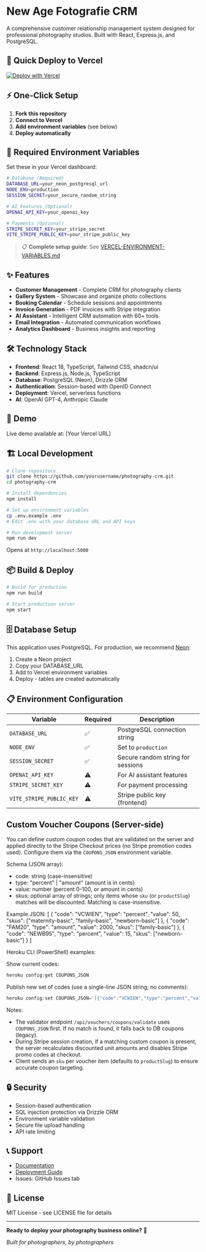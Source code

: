 # New Age Fotografie CRM

A comprehensive customer relationship management system designed for professional photography studios. Built with React, Express.js, and PostgreSQL.

## 🚀 Quick Deploy to Vercel

[![Deploy with Vercel](https://vercel.com/button)](https://vercel.com/new/clone?repository-url=https://github.com/yourusername/photography-crm)

## ⚡ One-Click Setup

1. **Fork this repository**
2. **Connect to Vercel** 
3. **Add environment variables** (see below)
4. **Deploy automatically**

## 🔧 Required Environment Variables

Set these in your Vercel dashboard:

```bash
# Database (Required)
DATABASE_URL=your_neon_postgresql_url
NODE_ENV=production
SESSION_SECRET=your_secure_random_string

# AI Features (Optional)
OPENAI_API_KEY=your_openai_key

# Payments (Optional)
STRIPE_SECRET_KEY=your_stripe_secret
VITE_STRIPE_PUBLIC_KEY=your_stripe_public_key
```

> 📋 **Complete setup guide**: See [VERCEL-ENVIRONMENT-VARIABLES.md](./VERCEL-ENVIRONMENT-VARIABLES.md)

## ✨ Features

- **Customer Management** - Complete CRM for photography clients
- **Gallery System** - Showcase and organize photo collections  
- **Booking Calendar** - Schedule sessions and appointments
- **Invoice Generation** - PDF invoices with Stripe integration
- **AI Assistant** - Intelligent CRM automation with 60+ tools
- **Email Integration** - Automated communication workflows
- **Analytics Dashboard** - Business insights and reporting

## 🛠️ Technology Stack

- **Frontend**: React 18, TypeScript, Tailwind CSS, shadcn/ui
- **Backend**: Express.js, Node.js, TypeScript
- **Database**: PostgreSQL (Neon), Drizzle ORM
- **Authentication**: Session-based with OpenID Connect
- **Deployment**: Vercel, serverless functions
- **AI**: OpenAI GPT-4, Anthropic Claude

## 📱 Demo

Live demo available at: [Your Vercel URL]

## 🏗️ Local Development

```bash
# Clone repository
git clone https://github.com/yourusername/photography-crm.git
cd photography-crm

# Install dependencies
npm install

# Set up environment variables
cp .env.example .env
# Edit .env with your database URL and API keys

# Run development server
npm run dev
```

Opens at `http://localhost:5000`

## 📦 Build & Deploy

```bash
# Build for production
npm run build

# Start production server
npm start
```

## 🗄️ Database Setup

This application uses PostgreSQL. For production, we recommend [Neon](https://neon.tech):

1. Create a Neon project
2. Copy your DATABASE_URL
3. Add to Vercel environment variables
4. Deploy - tables are created automatically

## 📋 Environment Configuration

| Variable | Required | Description |
|----------|----------|-------------|
| `DATABASE_URL` | ✅ | PostgreSQL connection string |
| `NODE_ENV` | ✅ | Set to `production` |
| `SESSION_SECRET` | ✅ | Secure random string for sessions |
| `OPENAI_API_KEY` | ⚠️ | For AI assistant features |
| `STRIPE_SECRET_KEY` | ⚠️ | For payment processing |
| `VITE_STRIPE_PUBLIC_KEY` | ⚠️ | Stripe public key (frontend) |

## Custom Voucher Coupons (Server-side)

You can define custom coupon codes that are validated on the server and applied directly to the Stripe Checkout prices (no Stripe promotion codes used). Configure them via the `COUPONS_JSON` environment variable.

Schema (JSON array):
- code: string (case-insensitive)
- type: "percent" | "amount" (amount is in cents)
- value: number (percent 0-100, or amount in cents)
- skus: optional array of strings; only items whose `sku` (or `productSlug`) matches will be discounted. Matching is case-insensitive.

Example JSON:
[
	{ "code": "VCWIEN", "type": "percent", "value": 50, "skus": ["maternity-basic", "family-basic", "newborn-basic"] },
	{ "code": "FAM20",  "type": "amount",  "value": 2000, "skus": ["family-basic"] },
	{ "code": "NEWB95", "type": "percent", "value": 15, "skus": ["newborn-basic"] }
]

Heroku CLI (PowerShell) examples:

Show current codes:

```powershell
heroku config:get COUPONS_JSON
```

Publish new set of codes (use a single-line JSON string; no comments):

```powershell
heroku config:set COUPONS_JSON='[{"code":"VCWIEN","type":"percent","value":50,"skus":["maternity-basic","family-basic","newborn-basic"]},{"code":"FAM20","type":"amount","value":2000,"skus":["family-basic"]},{"code":"NEWB95","type":"percent","value":15,"skus":["newborn-basic"]}]'
```

Notes:
- The validator endpoint `/api/vouchers/coupons/validate` uses `COUPONS_JSON` first. If no match is found, it falls back to DB coupons (legacy).
- During Stripe session creation, if a matching custom coupon is present, the server recalculates discounted unit amounts and disables Stripe promo codes at checkout.
- Client sends an `sku` per voucher item (defaults to `productSlug`) to ensure accurate coupon targeting.
## 🔒 Security

- Session-based authentication
- SQL injection protection via Drizzle ORM
- Environment variable validation
- Secure file upload handling
- API rate limiting

## 📞 Support

- [Documentation](./VERCEL-ENVIRONMENT-VARIABLES.md)
- [Deployment Guide](./GITHUB-DEPLOYMENT-READY.md)
- Issues: GitHub Issues tab

## 📄 License

MIT License - see LICENSE file for details

---

**Ready to deploy your photography business online?** 📸

*Built for photographers, by photographers*